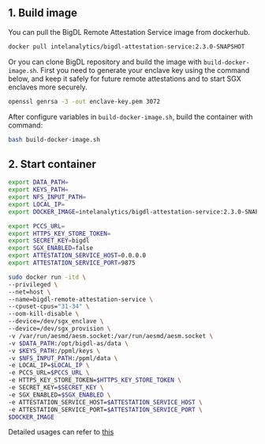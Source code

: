 ## 1. Build image
You can pull the BigDL Remote Attestation Service image from dockerhub.
``` bash
docker pull intelanalytics/bigdl-attestation-service:2.3.0-SNAPSHOT
```
Or you can clone BigDL repository and build the image with `build-docker-image.sh`.
First you need to generate your enclave key using the command below, and keep it safely for future remote attestations and to start SGX enclaves more securely.
```bash
openssl genrsa -3 -out enclave-key.pem 3072
```
After configure variables in `build-docker-image.sh`, build the container with command:
```bash
bash build-docker-image.sh
```

## 2. Start container

```bash
export DATA_PATH=
export KEYS_PATH=
export NFS_INPUT_PATH=
export LOCAL_IP=
export DOCKER_IMAGE=intelanalytics/bigdl-attestation-service:2.3.0-SNAPSHOT

export PCCS_URL=
export HTTPS_KEY_STORE_TOKEN=
export SECRET_KEY=bigdl
export SGX_ENABLED=false
export ATTESTATION_SERVICE_HOST=0.0.0.0
export ATTESTATION_SERVICE_PORT=9875

sudo docker run -itd \
--privileged \
--net=host \
--name=bigdl-remote-attestation-service \
--cpuset-cpus="31-34" \
--oom-kill-disable \
--device=/dev/sgx_enclave \
--device=/dev/sgx_provision \
-v /var/run/aesmd/aesm.socket:/var/run/aesmd/aesm.socket \
-v $DATA_PATH:/opt/bigdl-as/data \
-v $KEYS_PATH:/ppml/keys \
-v $NFS_INPUT_PATH:/ppml/data \
-e LOCAL_IP=$LOCAL_IP \
-e PCCS_URL=$PCCS_URL \
-e HTTPS_KEY_STORE_TOKEN=$HTTPS_KEY_STORE_TOKEN \
-e SECRET_KEY=$SECRET_KEY \
-e SGX_ENABLED=$SGX_ENABLED \
-e ATTESTATION_SERVICE_HOST=$ATTESTATION_SERVICE_HOST \
-e ATTESTATION_SERVICE_PORT=$ATTESTATION_SERVICE_PORT \
$DOCKER_IMAGE 
```

Detailed usages can refer to [this](https://github.com/intel-analytics/BigDL/tree/main/scala/ppml/src/main/scala/com/intel/analytics/bigdl/ppml/attestation)